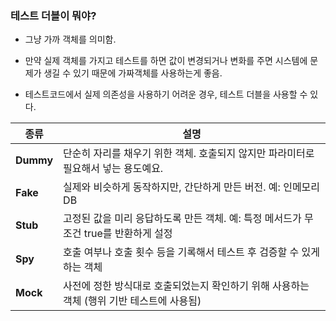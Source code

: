 
### 테스트 더블이 뭐야?

- 그냥 가까 객체를 의미함.

- 만약 실제 객체를 가지고 테스트를 하면 값이 변경되거나 변화를 주면 시스템에 문제가 생길 수 있기 때문에 가짜객체를 사용하는게 좋음. 
- 테스트코드에서 실제 의존성을 사용하기 어려운 경우, 테스트 더블을 사용할 수 있다. 


| 종류        | 설명                                                  |
| --------- | --------------------------------------------------- |
| **Dummy** | 단순히 자리를 채우기 위한 객체. 호출되지 않지만 파라미터로 필요해서 넣는 용도예요.     |
| **Fake**  | 실제와 비슷하게 동작하지만, 간단하게 만든 버전. 예: 인메모리 DB              |
| **Stub**  | 고정된 값을 미리 응답하도록 만든 객체. 예: 특정 메서드가 무조건 true를 반환하게 설정 |
| **Spy**   | 호출 여부나 호출 횟수 등을 기록해서 테스트 후 검증할 수 있게 하는 객체           |
| **Mock**  | 사전에 정한 방식대로 호출되었는지 확인하기 위해 사용하는 객체 (행위 기반 테스트에 사용됨) |
